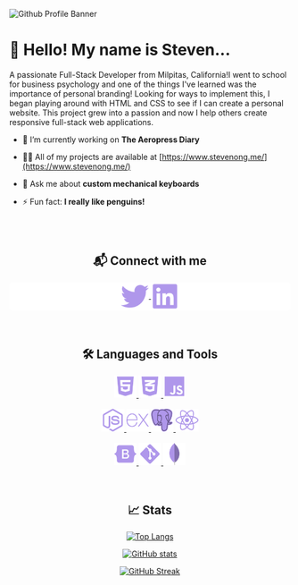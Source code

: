 ![Github Profile Banner](https://user-images.githubusercontent.com/96602332/180665018-a001d656-610d-47d2-979a-c759635af406.png)
# 👋 Hello! My name is Steven...
A passionate Full-Stack Developer from Milpitas, California!I went to school for business psychology and one of the things I've learned was the importance of personal branding! Looking for ways to implement this, I began playing around with HTML and CSS to see if I can create a personal website. This project grew into a passion and now I help others create responsive full-stack web applications.




- 🔭 I’m currently working on **The Aeropress Diary**

- 👨‍💻 All of my projects are available at [https://www.stevenong.me/](https://www.stevenong.me/)

- 💬 Ask me about **custom mechanical keyboards**

- ⚡ Fun fact: **I really like penguins!**
<br>
<br>

<h2 align="center">📬 Connect with me </h2>
<div align="center" style="background:#ffffff;border-radius:5px;">
<a href="https://twitter.com/ongstev" target="blank"><img align="center" src="https://github.com/ong-stev/ong-stev/blob/main/svg.files/twitter-brands.svg" alt="ongstev" width="10%" height="10%"/> </a>
<a href="https://linkedin.com/in/ong-stev" target="blank"><img align="center" src="https://github.com/ong-stev/ong-stev/blob/main/svg.files/linkedin-brands.svg" alt="ong-stev" width="10%" height="10%" /> </a>
</div>
<br>
<br>
<h2 align="center">🛠 Languages and Tools</h2>
<div align="center">
<a href="https://www.w3.org/html/" target="_blank" rel="noreferrer"> <img src="https://github.com/ong-stev/ong-stev/blob/main/svg.files/html5.svg" alt="html5" width="8%" height="8%"/> </a> 
<a href="https://www.w3schools.com/css/" target="_blank" rel="noreferrer"> <img src="https://github.com/ong-stev/ong-stev/blob/main/svg.files/css3-alt-brands.svg" alt="css3" width="8%" height="8%"/> </a> 
<a href="https://developer.mozilla.org/en-US/docs/Web/JavaScript" target="_blank" rel="noreferrer"> <img src="https://github.com/ong-stev/ong-stev/blob/main/svg.files/js-brands.svg" alt="javascript" width="8%" height="8%"/> </a> 
<br>
<br>
<a href="https://nodejs.org" target="_blank" rel="noreferrer"> <img src="https://github.com/ong-stev/ong-stev/blob/main/svg.files/node-js-brands.svg" alt="nodejs" width="8%" height="8%"/> </a> 
<a href="https://expressjs.com" target="_blank" rel="noreferrer"> <img src="https://github.com/ong-stev/ong-stev/blob/main/svg.files/expressjs.svg" alt="express" width="8%" height="8%"/> </a> 
<a href="https://www.postgresql.org" target="_blank" rel="noreferrer"> <img src="https://github.com/ong-stev/ong-stev/blob/main/svg.files/postgresql.svg" alt="postgresql" width="8%" height="8%"/> </a> 
<a href="https://reactjs.org/" target="_blank" rel="noreferrer"> <img src="https://github.com/ong-stev/ong-stev/blob/main/svg.files/react-brands.svg" alt="react" width="8%" height="8%"/> </a> 
<br>
<br>
<a href="https://getbootstrap.com" target="_blank" rel="noreferrer"> <img src="https://github.com/ong-stev/ong-stev/blob/main/svg.files/bootstrap-brands.svg" alt="bootstrap" width="8%" height="8%"/> </a> 
<a href="https://git-scm.com/" target="_blank" rel="noreferrer"> <img src="https://github.com/ong-stev/ong-stev/blob/main/svg.files/git-alt-brands.svg" alt="git" width="8%" height="8%"/> </a> 
<a href="https://www.mongodb.com/" target="_blank" rel="noreferrer"> <img src="https://github.com/ong-stev/ong-stev/blob/main/svg.files/mongodb-icon.svg" alt="mongodb" width="8%" height="8%"/> </a> 
</div>
<br>
<br>


<h2 align="center">📈 Stats</h2>
<div align="center">

[![Top Langs](https://github-readme-stats.vercel.app/api/top-langs?username=ong-stev&theme=tokyonight_duo&hide_border=true&layout=compact&bg_color=0d1117)](https://github.com/anuraghazra/github-readme-stats)

[![GitHub stats](https://github-readme-stats.vercel.app/api?username=ong-stev&count_private=true&theme=tokyonight_duo&hide_border=true&bg_color=0d1117)](https://github.com/anuraghazra/github-readme-stats)

[![GitHub Streak](http://github-readme-streak-stats.herokuapp.com?user=ong-stev&theme=tokyonight_duo&hide_border=true&background=0d1117)](https://git.io/streak-stats)
</div>

